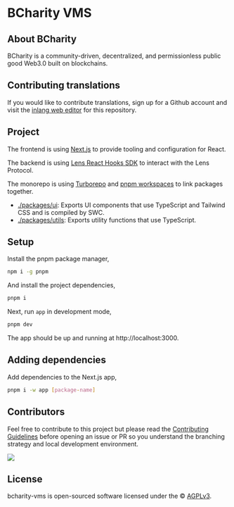 # BCharity VMS

## About BCharity

BCharity is a community-driven, decentralized, and permissionless public good Web3.0 built on blockchains.

## Contributing translations

If you would like to contribute translations, sign up for a Github account and visit the [inlang web editor](https://inlang.com/editor/github.com/liraymond04/bcharity-vms) for this repository.

## Project

The frontend is using [Next.js](https://nextjs.org/) to provide tooling and configuration for React.

The backend is using [Lens React Hooks SDK](https://docs.lens.xyz/docs/sdk-react-getting-started) to interact with the Lens Protocol.

The monorepo is using [Turborepo](https://turborepo.org/) and [pnpm workspaces](https://pnpm.io/workspaces) to link packages together.

- [./packages/ui](./packages/ui): Exports UI components that use TypeScript and Tailwind CSS and is compiled by SWC.
- [./packages/utils](./packages/utils): Exports utility functions that use TypeScript.

## Setup

Install the pnpm package manager,

```bash
npm i -g pnpm
```

And install the project dependencies,

```bash
pnpm i
```

Next, run `app` in development mode,

```bash
pnpm dev
```

The app should be up and running at http://localhost:3000.

## Adding dependencies

Add dependencies to the Next.js app,

```bash
pnpm i -w app [package-name]
```

## Contributors

Feel free to contribute to this project but please read the [Contributing Guidelines](CONTRIBUTING.md) before opening an issue or PR so you understand the branching strategy and local development environment.

<a href="https://github.com/liraymond04/bcharity-vms/graphs/contributors">
  <img src="https://contrib.rocks/image?repo=liraymond04/bcharity-vms" />
</a>

## License

bcharity-vms is open-sourced software licensed under the © [AGPLv3](LICENSE).
